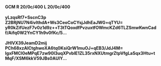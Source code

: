#### GCM R 20/0c/400 L 20/0c/400
**yLzqsRf7+SscnC3p**<br/>**Z2BRjNU7N4ivlthdA+Ws3CeoCoCYsjJdhEaJWG+qTYU=**<br/>**yR0kZifUezF7v0z1d9z++T3tTQoxdfPvzuxtfOWmcKZd6TLZSmwKwnCadf/Aifq0W2YnCY1h9v0fKc/5...**<br/><br/>
**JHlVX39JeamD2mij**<br/>**PCh68xzAlCtghwoXA6tq0KsiQrW1muOJ+qEB3/JdJ4M=**<br/>**IgxFMCI0eMPqE7zw90l3uqXPvblE1ZL35rxNXUtmgrZtpVfgLaSqx3Htu+tMqF/XSM6kkV59JBs0AUlY...**